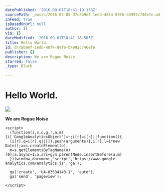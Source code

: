 ```yaml
---
datePublished: '2016-09-01T18:41:19.136Z'
sourcePath: _posts/2016-03-05-d7c8b9ef-1edb-48f4-89f6-b4992c746efe.md
inFeed: true
isBasedOnUrl: null
author: []
via: {}
dateModified: '2016-09-01T18:41:18.503Z'
title: Hello World.
id: d7c8b9ef-1edb-48f4-89f6-b4992c746efe
publisher: {}
description: We are Rogue Noise
starred: false
_type: Blurb

---
```

# Hello World.
![](https://the-grid-user-content.s3-us-west-2.amazonaws.com/5492c855-16a1-411d-a5d3-d24b85c07684.gif)

**We are Rogue Noise**

    <script>
      (function(i,s,o,g,r,a,m){i['GoogleAnalyticsObject']=r;i[r]=i[r]||function(){
      (i[r].q=i[r].q||[]).push(arguments)},i[r].l=1*new Date();a=s.createElement(o),
      m=s.getElementsByTagName(o)[0];a.async=1;a.src=g;m.parentNode.insertBefore(a,m)
      })(window,document,'script','https://www.google-analytics.com/analytics.js','ga');
    
      ga('create', 'UA-83534143-1', 'auto');
      ga('send', 'pageview');
    
    </script>